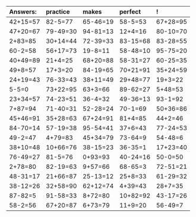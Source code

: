 | Answers: | practice | makes | perfect | ! |
| :--- | :--- | :--- | :--- | :--- |
| 42+15=57 | 82-5=77 | 65-46=19 | 58-5=53 | 67+28=95 | 
| 47+20=67 | 79-49=30 | 94-81=13 | 12+4=16 | 80-10=70 | 
| 2+83=85 | 30+14=44 | 72-39=33 | 83-15=68 | 83-28=55 | 
| 60-2=58 | 56+17=73 | 19-8=11 | 58-48=10 | 95-75=20 | 
| 40+49=89 | 21+4=25 | 68+20=88 | 58-31=27 | 60-25=35 | 
| 49+8=57 | 17+3=20 | 84-19=65 | 70+21=91 | 35+24=59 | 
| 24+19=43 | 76-33=43 | 38+11=49 | 29+48=77 | 19+3=22 | 
| 5-5=0 | 73+22=95 | 63+3=66 | 89-62=27 | 5+48=53 | 
| 23+34=57 | 74-23=51 | 36-4=32 | 49-36=13 | 93-1=92 | 
| 7+87=94 | 71-40=31 | 52-28=24 | 70-1=69 | 50+36=86 | 
| 45+46=91 | 35+28=63 | 67+24=91 | 81+4=85 | 44+2=46 | 
| 84-70=14 | 57-19=38 | 95-54=41 | 37+6=43 | 77-24=53 | 
| 49-2=47 | 4+79=83 | 45+34=79 | 73-64=9 | 54-48=6 | 
| 38+10=48 | 10+66=76 | 38-15=23 | 36-35=1 | 17+23=40 | 
| 76-49=27 | 81-5=76 | 0+93=93 | 40-24=16 | 50-0=50 | 
| 2+78=80 | 82-19=63 | 9+57=66 | 68-65=3 | 72-51=21 | 
| 48-31=17 | 21+66=87 | 25-13=12 | 25+8=33 | 61-29=32 | 
| 38-12=26 | 32+58=90 | 62+12=74 | 4+39=43 | 28+7=35 | 
| 87-82=5 | 91-58=33 | 8+72=80 | 10+82=92 | 43-17=26 | 
| 58-2=56 | 67+20=87 | 6+73=79 | 11+9=20 | 56-49=7 | 
